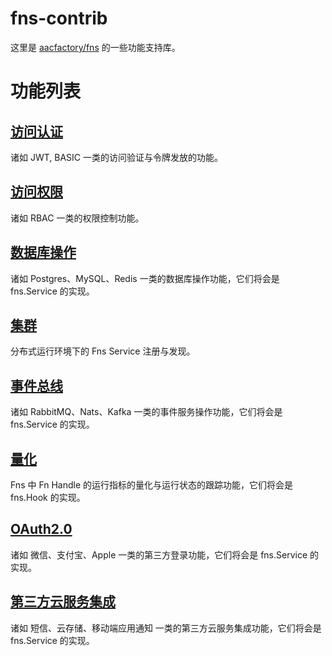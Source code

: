 # fns-contrib
这里是 [aacfactory/fns](https://github.com/aacfactory/fns) 的一些功能支持库。
# 功能列表
## [访问认证](https://github.com/aacfactory/fns-contrib/tree/main/authorizations)
诸如 JWT, BASIC 一类的访问验证与令牌发放的功能。
## [访问权限](https://github.com/aacfactory/fns-contrib/tree/main/permissions)
诸如 RBAC 一类的权限控制功能。
## [数据库操作](https://github.com/aacfactory/fns-contrib/tree/main/databases)
诸如 Postgres、MySQL、Redis 一类的数据库操作功能，它们将会是 fns.Service 的实现。
## [集群](https://github.com/aacfactory/fns-contrib/tree/main/cluster)
分布式运行环境下的 Fns Service 注册与发现。
## [事件总线](https://github.com/aacfactory/fns-contrib/tree/main/eventbus)
诸如 RabbitMQ、Nats、Kafka 一类的事件服务操作功能，它们将会是 fns.Service 的实现。
## [量化](https://github.com/aacfactory/fns-contrib/tree/main/metric)
Fns 中 Fn Handle 的运行指标的量化与运行状态的跟踪功能，它们将会是 fns.Hook 的实现。
## [OAuth2.0](https://github.com/aacfactory/fns-contrib/tree/main/oauth)
诸如 微信、支付宝、Apple 一类的第三方登录功能，它们将会是 fns.Service 的实现。
## [第三方云服务集成](https://github.com/aacfactory/fns-contrib/tree/main/clouds)
诸如 短信、云存储、移动端应用通知 一类的第三方云服务集成功能，它们将会是 fns.Service 的实现。
